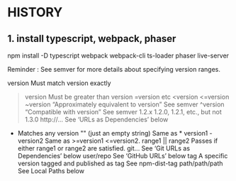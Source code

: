 # HISTORY

## 1. install typescript, webpack, phaser
npm install -D typescript webpack webpack-cli ts-loader phaser live-server 

Reminder : 
See semver for more details about specifying version ranges.

version Must match version exactly
>version Must be greater than version
>=version etc
<version
<=version
~version “Approximately equivalent to version” See semver
^version “Compatible with version” See semver
1.2.x 1.2.0, 1.2.1, etc., but not 1.3.0
http://... See ‘URLs as Dependencies’ below
* Matches any version
"" (just an empty string) Same as *
version1 - version2 Same as >=version1 <=version2.
range1 || range2 Passes if either range1 or range2 are satisfied.
git... See ‘Git URLs as Dependencies’ below
user/repo See ‘GitHub URLs’ below
tag A specific version tagged and published as tag See npm-dist-tag
path/path/path See Local Paths below